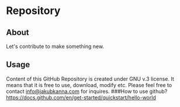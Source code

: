 # Repository
## About
Let's contribute to make something new.
## Usage
Content of this GitHub Repository is created under GNU v.3 license. It means that it is free to use, download, modify etc. Please feel free to contact info@jakubkanna.com for inquires.
###How to use github?
https://docs.github.com/en/get-started/quickstart/hello-world
